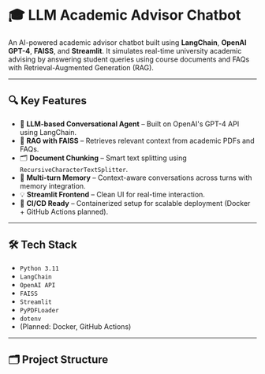 # 🎓 LLM Academic Advisor Chatbot

An AI-powered academic advisor chatbot built using **LangChain**, **OpenAI GPT-4**, **FAISS**, and **Streamlit**. It simulates real-time university academic advising by answering student queries using course documents and FAQs with Retrieval-Augmented Generation (RAG).

---

## 🔍 Key Features

- 🧠 **LLM-based Conversational Agent** – Built on OpenAI's GPT-4 API using LangChain.
- 📄 **RAG with FAISS** – Retrieves relevant context from academic PDFs and FAQs.
- 🗂️ **Document Chunking** – Smart text splitting using `RecursiveCharacterTextSplitter`.
- 🧾 **Multi-turn Memory** – Context-aware conversations across turns with memory integration.
- 💡 **Streamlit Frontend** – Clean UI for real-time interaction.
- 🚀 **CI/CD Ready** – Containerized setup for scalable deployment (Docker + GitHub Actions planned).

---

## 🛠️ Tech Stack

- `Python 3.11`
- `LangChain`
- `OpenAI API`
- `FAISS`
- `Streamlit`
- `PyPDFLoader`
- `dotenv`
- (Planned: Docker, GitHub Actions)

---

## 🗂️ Project Structure

